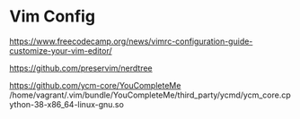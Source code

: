 # Vim Config

<https://www.freecodecamp.org/news/vimrc-configuration-guide-customize-your-vim-editor/>

<https://github.com/preservim/nerdtree>

<https://github.com/ycm-core/YouCompleteMe>
/home/vagrant/.vim/bundle/YouCompleteMe/third_party/ycmd/ycm_core.cpython-38-x86_64-linux-gnu.so
